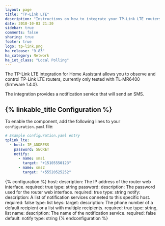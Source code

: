 ```yaml
---
layout: page
title: "TP-Link LTE"
description: "Instructions on how to integrate your TP-Link LTE routers within Home Assistant."
date: 2018-10-03 21:30
sidebar: true
comments: false
sharing: true
footer: true
logo: tp-link.png
ha_release: "0.83"
ha_category: Network
ha_iot_class: "Local Polling"
---
```


The TP-Link LTE integration for Home Assistant allows you to observe and control TP-Link LTE routers, currently only tested with TL-MR6400 (firmware 1.4.0).

The integration provides a notification service that will send an SMS.

## {% linkable_title Configuration %}

To enable the component, add the following lines to your `configuration.yaml` file:

```yaml
# Example configuration.yaml entry
tplink_lte:
  - host: IP_ADDRESS
    password: SECRET
    notify:
      - name: sms1
        target: "+15105550123"
      - name: sms2
        target: "+55520525252"
```

{% configuration %}
host:
    description: The IP address of the router web interface.
    required: true
    type: string
password:
    description: The password used for the router web interface.
    required: true
    type: string
notify:
    description: A list of notification services conneted to this specific host.
    required: false
    type: list
    keys:
        target:
            description: The phone number of a default recipient or a list with multiple recipients.
            required: true
            type: string, list
        name:
            description: The name of the notification service.
            required: false
            default: notify
            type: string
{% endconfiguration %}
